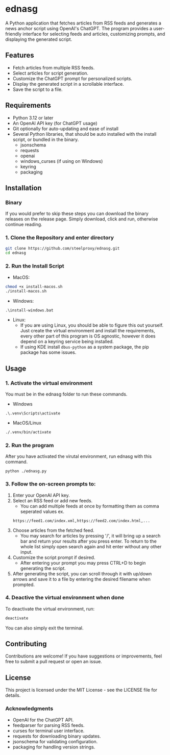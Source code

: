 # ednasg

A Python application that fetches articles from RSS feeds and generates a news anchor script using OpenAI's ChatGPT. The program provides a user-friendly interface for selecting feeds and articles, customizing prompts, and displaying the generated script.

## Features

- Fetch articles from multiple RSS feeds.
- Select articles for script generation.
- Customize the ChatGPT prompt for personalized scripts.
- Display the generated script in a scrollable interface.
- Save the script to a file.

## Requirements

- Python 3.12 or later
- An OpenAI API key (for ChatGPT usage)
- Git optionally for auto-updating and ease of install
- Several Python libraries, that should be auto installed with the install script, or bundled in the binary.
    - jsonschema
    - requests
    - openai
    - windows_curses (if using on Windows)
    - keyring
    - packaging

## Installation

### Binary
If you would prefer to skip these steps you can download the binary releases on the release page. Simply download, click and run, otherwise continue reading.

### 1. Clone the Repository and enter directory

```bash
git clone https://github.com/steelproxy/ednasg.git
cd ednasg
```

### 2. Run the Install Script

- MacOS:
```bash
chmod +x install-macos.sh
./install-macos.sh
```

- Windows:
```
.\install-windows.bat
```

- Linux:
    - If you are using Linux, you should be able to figure this out yourself. Just create the virtual environment and install the requirements, every other part of this program is OS agnostic, however it does depend on a keyring service being installed.
    - If using KDE install ```dbus-python``` as a system package, the pip package has some issues.


## Usage

### 1. Activate the virtual environment
You must be in the ednasg folder to run these commands.
- Windows 
```
.\.venv\Scripts\activate
```

- MacOS/Linux
```bash
./.venv/bin/activate
```

### 2. Run the program
After you have activated the virutal environment, run ednasg with this command.
```
python ./ednasg.py
```

### 3. Follow the on-screen prompts to:

1. Enter your OpenAI API key.
2. Select an RSS feed or add new feeds.
    - You can add multiple feeds at once by formatting them as comma seperated values ex. 
    ```
    https://feed1.com/index.xml,https://feed2.com/index.html,...
    ```
3. Choose articles from the fetched feed.
    - You may search for articles by pressing '/', it will bring up a search bar and return your results after you press enter. To return to the whole list simply open search again and hit enter without any other input.
4. Customize the script prompt if desired.
    - After entering your prompt you may press CTRL+D to begin generating the script.
5. After generating the script, you can scroll through it with up/down arrows and save it to a file by entering the desired filename when prompted.
   
### 4. Deactive the virtual environment when done
To deactivate the virtual environment, run:
```bash
deactivate
```
You can also simply exit the terminal.

## Contributing
Contributions are welcome! If you have suggestions or improvements, feel free to submit a pull request or open an issue.

## License
This project is licensed under the MIT License - see the LICENSE file for details.

### Acknowledgments
- OpenAI for the ChatGPT API.
- feedparser for parsing RSS feeds.
- curses for terminal user interface.
- requests for downloading binary updates.
- jsonschema for validating configuration.
- packaging for handling version strings.

